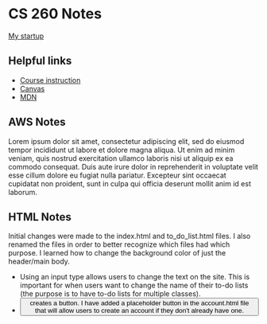 # CS 260 Notes

[My startup](https://simon.cs260.click)

## Helpful links

- [Course instruction](https://github.com/webprogramming260)
- [Canvas](https://byu.instructure.com)
- [MDN](https://developer.mozilla.org)

## AWS Notes

Lorem ipsum dolor sit amet, consectetur adipiscing elit, sed do eiusmod tempor incididunt ut labore et dolore magna aliqua. Ut enim ad minim veniam, quis nostrud exercitation ullamco laboris nisi ut aliquip ex ea commodo consequat. Duis aute irure dolor in reprehenderit in voluptate velit esse cillum dolore eu fugiat nulla pariatur. Excepteur sint occaecat cupidatat non proident, sunt in culpa qui officia deserunt mollit anim id est laborum.

## HTML Notes

Initial changes were made to the index.html and to_do_list.html files. I also renamed the files in order to better recognize which files had which purpose. I learned how to change the background color of just the header/main body. 
- Using an input type allows users to change the text on the site. This is important for when users want to change the name of their to-do lists (the purpose is to have to-do lists for multiple classes). 
- <button> creates a button. I have added a placeholder button in the account.html file that will allow users to create an account if they don't already have one. 
